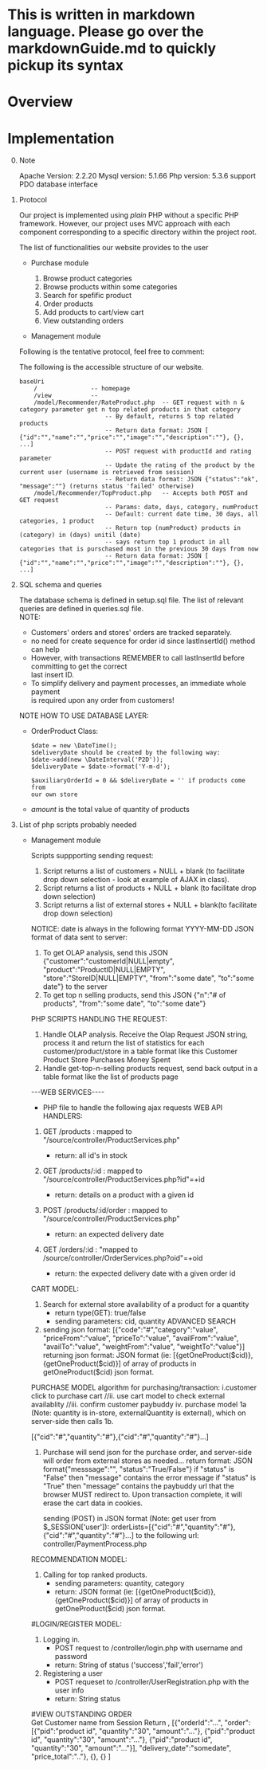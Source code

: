 # This is written in markdown language. Please go over the markdownGuide.md to quickly pickup its syntax
# Overview

# Implementation

0.	Note

	Apache Version: 2.2.20
	Mysql version: 	5.1.66
	Php version: 	5.3.6 support PDO database interface
1.	Protocol
	
	Our project is implemented using *plain* PHP without a specific PHP framework.
	However, our project uses MVC approach with each component corresponding to
	a specific directory within the project root.
	
	The list of functionalities our website provides to the user
	
	*	Purchase module
		
		1.	Browse product categories
		2.	Browse products within some categories
		3.	Search for spefific product
		4.	Order products
		5.	Add products to cart/view cart
		6.	View outstanding orders
		
	*	Management module
	
	Following is the tentative protocol, feel free to comment:
	
	The following is the accessible structure of our website. 
	
		baseUri
			/				-- homepage
			/view			-- 
			/model/Recommender/RateProduct.php	-- GET request with n & category parameter get n top related products in that category
								-- By default, returns 5 top related products
								-- Return data format: JSON [ {"id":"","name":"","price":"","image":"","description":""}, {}, ...]
								-- POST request with productId and rating parameter
								-- Update the rating of the product by the current user (username is retrieved from session)
								-- Return data format: JSON {"status":"ok", "message":""} (returns status 'failed' otherwise)
			/model/Recommender/TopProduct.php	-- Accepts both POST and GET request
								-- Params: date, days, category, numProduct
								-- Default: current date time, 30 days, all categories, 1 product
								-- Return top (numProduct) products in (category) in (days) unitil (date)
								-- says return top 1 product in all categories that is purschased most in the previous 30 days from now
								-- Return data format: JSON [ {"id":"","name":"","price":"","image":"","description":""}, {}, ...]


2.	SQL schema and queries

	The database schema is defined in setup.sql file. The list of relevant queries
	are defined in queries.sql file.  
	NOTE:
	+	Customers' orders and stores' orders are tracked separately.
	+	no need for create sequence for order id since lastInsertId() method can help
	+	However, with transactions REMEMBER to call lastInsertId before committing to get the correct  
		last insert ID.
	+	To simplify delivery and payment processes, an immediate whole payment  
		is required upon any order from customers!
	
	NOTE HOW TO USE DATABASE LAYER:  
	+	OrderProduct Class:  
		
	  		$date = new \DateTime();
			$deliveryDate should be created by the following way:
			$date->add(new \DateInterval('P2D'));
			$deliveryDate = $date->format('Y-m-d');

			$auxiliaryOrderId = 0 && $deliveryDate = '' if products come from
			our own store  
	+	*amount* is the total value of quantity of products
3.	List of php scripts probably needed

	
	+	Management module
		
		Scripts suppporting sending request: 
		
		1.	Script returns a list of customers + NULL + blank (to facilitate
			drop down selection - look at example of AJAX in class).
		2.	Script returns a list of products + NULL + blank (to facilitate
			drop down selection)
		3.	Script returns a list of external stores + NULL + blank(to facilitate
			drop down selection)
		
		NOTICE: date is always in the following format YYYY-MM-DD
		JSON format of data sent to server:
		
		1.	To get OLAP analysis, send this JSON {"customer":"customerId|NULL|empty", "product":"ProductID|NULL|EMPTY",
		 "store":"StoreID|NULL|EMPTY", "from":"some date", "to":"some date"} to the server
		2.	To get top n selling products, send this JSON {"n":"# of products", "from":"some date", "to":"some date"}
		
		PHP SCRIPTS HANDLING THE REQUEST:
		1.	Handle OLAP analysis. Receive the Olap Request JSON string, process it and return the list of statistics for each  
			customer/product/store in a table format like this
				Customer	Product		Store	Purchases	Money Spent
		2.	Handle get-top-n-selling products request, send back output in a table format like the list of products page
		
		---WEB SERVICES----
		+ 	PHP file to handle the following ajax requests
		WEB API HANDLERS:
		1.  GET /products : mapped to "/source/controller/ProductServices.php"
			- return: all id's in stock
			
		2.	GET /products/:id  : mapped to "/source/controller/ProductServices.php?id"=+id
			- return: details on a product with a given id
		
		3.	POST /products/:id/order : mapped to "/source/controller/ProductServices.php"
			- return: an expected delivery date
		
		4.	GET /orders/:id : "mapped to /source/controller/OrderServices.php?oid"=+oid
			- return: the expected delivery date with a given order id
			
		CART MODEL:
		1.	Search for external store availability of a product for a quantity
		    - return type(GET): true/false
		    - sending parameters: cid, quantity
		ADVANCED SEARCH
		1. sending json format: 
			[{"code":"#","category":"value",
			"priceFrom":"value", "priceTo":"value", "availFrom":"value", 
			"availTo":"value", "weightFrom":"value", "weightTo":"value"}]
		   returning json format:
			JSON format (ie: [{getOneProduct($cid)}, {getOneProduct($cid)}]
				of array of products in getOneProduct($cid) json format.
		
		PURCHASE MODEL
		algorithm for purchasing/transaction:
			i.customer click to purchase cart
			//ii. use cart model to check external availablity
			//iii. confirm customer paybuddy
			iv. purchase model 1a (Note: quantity is in-store, 
				externalQuantity is external), which on server-side then calls 1b.
			
		[{"cid":"#","quantity":"#"},{"cid":"#","quantity":"#"}...]
			
		1.	Purchase will send json for the purchase order, and server-side
			will order from external stores as needed...
			return format: JSON format{"messsage":"", "status":"True/False"}
			if "status" is  "False" then "message" contains the error message
			if "status" is "True" then "message" contains the paybuddy url that the browser
			MUST redirect to.
			Upon transaction complete, it will erase the cart data in cookies.
			
			sending (POST) in JSON format (Note: get user from $_SESSION['user']): 
				orderLists=[{"cid":"#","quantity":"#"},{"cid":"#","quantity":"#"}...]
			to the following url: controller/PaymentProcess.php
				
		RECOMMENDATION MODEL:
		1.	Calling for top ranked products.
			- sending parameters: quantity, category
			- return:
				JSON format (ie: [{getOneProduct($cid)}, {getOneProduct($cid)}]
				of array of products in getOneProduct($cid) json format.
		
		#LOGIN/REGISTER MODEL:
		1.	Logging in.
			- POST request to /controller/login.php with username and password
			- return:
				String of status ('success','fail','error')
		2.	Registering a user
			- POST requeset to /controller/UserRegistration.php with the user info
			- return:
				String status

		#VIEW OUTSTANDING ORDER  
		Get Customer name from Session
		Return , [{"orderId":"...",
				  "order":[{"pid":"product id", "quantity":"30", "amount":"..."}, 
						{"pid":"product id", "quantity":"30", "amount":"..."}, 
						{"pid":"product id", "quantity":"30", "amount":"..."}],
				  "delivery_date":"somedate", "price_total":".."}, 
				  {}, 
				  {} ]
 
